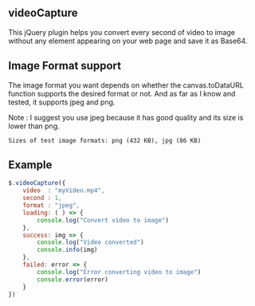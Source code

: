 ## videoCapture
This jQuery plugin helps you convert every second of video to image without any element appearing on your web page and save it as Base64.

## Image Format support
The image format you want depends on whether the canvas.toDataURL function supports the desired format or not. And as far as I know and tested, it supports jpeg and png.

Note : I suggest you use jpeg because it has good quality and its size is lower than png.

```Sizes of test image formats: png (432 KB), jpg (86 KB)```

## Example
```js
$.videoCapture({
    video  : "myVideo.mp4",
    second : 1,
    format : "jpeg",
    loading: ( ) => {
        console.log("Convert video to image")
    },
    success: img => {
        console.log("Video converted")
        console.info(img)
    },
    failed: error => {
        console.log("Error converting video to image")
        console.error(error)
    }
})
```
